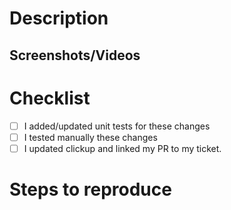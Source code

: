 # Description

<!-- Add a description to the problem and the solution -->

## Screenshots/Videos

# Checklist

- [ ] I added/updated unit tests for these changes
- [ ] I tested manually these changes
- [ ] I updated clickup and linked my PR to my ticket.

# Steps to reproduce

<!-- Add the steps needed to reproduce the PR -->
